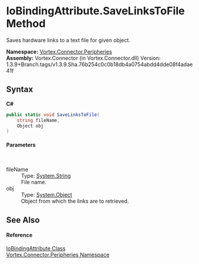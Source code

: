 # IoBindingAttribute.SaveLinksToFile Method 
 

Saves hardware links to a text file for given object.

**Namespace:**&nbsp;<a href="N_Vortex_Connector_Peripheries.md">Vortex.Connector.Peripheries</a><br />**Assembly:**&nbsp;Vortex.Connector (in Vortex.Connector.dll) Version: 1.3.9+Branch.tags/v1.3.9.Sha.76b254c0c0b18db4a0754abdd4dde08f4adae41f

## Syntax

**C#**<br />
``` C#
public static void SaveLinksToFile(
	string fileName,
	Object obj
)
```


#### Parameters
&nbsp;<dl><dt>fileName</dt><dd>Type: <a href="https://docs.microsoft.com/dotnet/api/system.string" target="_blank">System.String</a><br />File name.</dd><dt>obj</dt><dd>Type: <a href="https://docs.microsoft.com/dotnet/api/system.object" target="_blank">System.Object</a><br />Object from which the links are to retrieved.</dd></dl>

## See Also


#### Reference
<a href="T_Vortex_Connector_Peripheries_IoBindingAttribute.md">IoBindingAttribute Class</a><br /><a href="N_Vortex_Connector_Peripheries.md">Vortex.Connector.Peripheries Namespace</a><br />